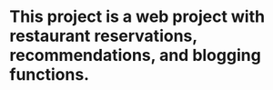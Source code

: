 # This project is a web project with restaurant reservations, recommendations, and blogging functions.

